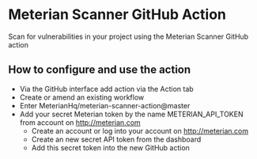 # Meterian Scanner GitHub Action

Scan for vulnerabilities in your project using the Meterian Scanner GitHub action 

## How to configure and use the action

- Via the GitHub interface add action via the Action tab
- Create or amend an existing workflow
- Enter MeterianHq/meterian-scanner-action@master
- Add your secret Meterian token by the name METERIAN_API_TOKEN from account on http://meterian.com
    - Create an account or log into your account on http://meterian.com
    - Create an new secret API token from the dashboard
    - Add this secret token into the new GitHub action